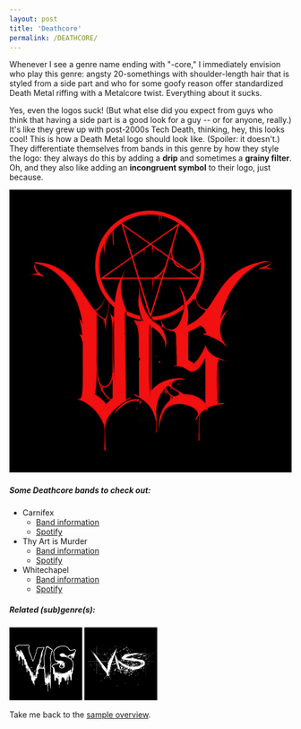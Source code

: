 ```yaml
---
layout: post
title: 'Deathcore'
permalink: /DEATHCORE/
---
```


Whenever I see a genre name ending with "-core," I immediately envision who play this genre: angsty 20-somethings with shoulder-length hair that is styled from a side part and who for some goofy reason offer standardized Death Metal riffing with a Metalcore twist. Everything about it sucks.

Yes, even the logos suck! (But what else did you expect from guys who think that having a side part is a good look for a guy -- or for anyone, really.) It's like they grew up with post-2000s Tech Death, thinking, hey, this looks cool! This is how a Death Metal logo should look like. (Spoiler: it doesn't.) They differentiate themselves from bands in this genre by how they style the logo: they always do this by adding a **drip** and sometimes a **grainy filter**. Oh, and they also like adding an **incongruent symbol** to their logo, just because.

![Deathcore](..\assets\img\projects\proj-8\deathcore.jpg)

##### Some Deathcore bands to check out:

<ul>
<li>Carnifex
<ul>	
<li><a href="https://www.metal-archives.com/bands/Carnifex/91003" target="_blank" rel="noopener"><span>Band information</span></a></li>
<li><a href="https://open.spotify.com/track/2NVQbNEmJ0ZVulQOpWa0PD?si=9dd1737cccf14eb9" target="_blank" rel="noopener"><span>Spotify</span></a></li>
</ul>
</li>

<li>Thy Art is Murder
<ul>
<li><a href="https://www.metal-archives.com/bands/Thy_Art_Is_Murder/3540316559" target="_blank" rel="noopener"><span>Band information</span></a></li>
<li><a href="https://open.spotify.com/track/7eDtl2KToh99gXNRRfuY9l?si=47aad88a82b941e9" target="_blank" rel="noopener"><span>Spotify</span></a></li>
</ul>
</li>

<li>Whitechapel
<ul>
<li><a href="https://www.metal-archives.com/bands/Whitechapel/100482" target="_blank" rel="noopener"><span>Band information</span></a></li>
<li><a href="https://open.spotify.com/track/5jFuZGmz1VmEmx31wP7lDy?si=86987fe36acb405c" target="_blank" rel="noopener"><span>Spotify</span></a></li>
</ul>
</li>
</ul>


##### Related (sub)genre(s):
[<img src="..\assets\img\projects\proj-9\brutal.jpg" alt="Death Metal" width=130 >](/DEATHMETAL/)
[<img src="..\assets\img\projects\proj-9\metalcore.jpg" alt="Metalcore" width=130 >](/METALCORE/)

Take me back to the [sample overview](../projects/proj-8).